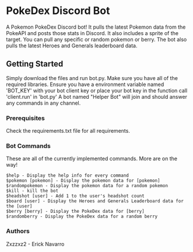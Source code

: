 # PokeDex Discord Bot

A Pokemon PokeDex Discord bot! It pulls the latest Pokemon data from the PokeAPI and posts those stats in Discord. It also includes a sprite of the target. You can pull any specific or random pokemon or berry. The bot also pulls the latest Heroes and Generals leaderboard data. 

## Getting Started

Simply download the files and run bot.py. Make sure you have all of the required libraries. Ensure you have a environment variable named 'BOT_KEY' with your bot client key or place your bot key in the function call 'client.run' in 'bot.py' A bot named "Helper Bot" will join and should answer any commands in any channel.

### Prerequisites

Check the requirements.txt file for all requirements.

### Bot Commands

These are all of the currently implemented commands. More are on the way!

```
$help - Display the help info for every command
$pokemon [pokemon] - Display the pokemon data for [pokemon]
$randompokemon - Display the pokemon data for a random pokemon
$kill - kill the bot
$headshot [user] - Add 1 to the user's headshot count
$board [user] - Display the Heroes and Generals Leaderboard data for the [user]
$berry [berry] - Display the PokeDex data for [berry]
$randomberry - Display the PokeDex data for a random berry
```

### Authors

Zxzzxz2 - Erick Navarro
